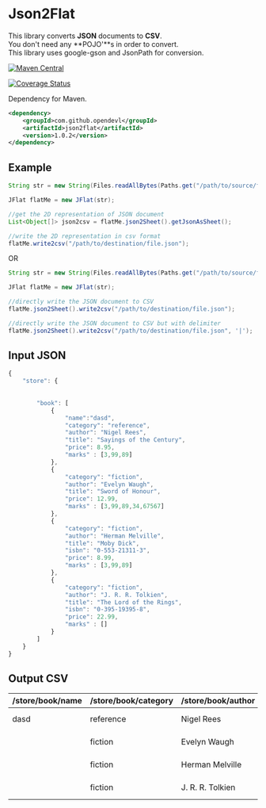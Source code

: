 # Json2Flat
This library converts **JSON** documents to **CSV**.  
You don't need any **POJO'**s in order to convert.  
This library uses google-gson and JsonPath for conversion.  

[![Maven Central](https://maven-badges.herokuapp.com/maven-central/com.github.opendevl/json2flat/badge.svg)](https://maven-badges.herokuapp.com/maven-central/com.github.opendevl/json2flat)

[![Coverage Status](https://coveralls.io/repos/github/opendevl/Json2Flat/badge.svg?branch=master)](https://coveralls.io/github/opendevl/Json2Flat?branch=master)

Dependency for Maven. 
```xml
<dependency>
    <groupId>com.github.opendevl</groupId>
    <artifactId>json2flat</artifactId>
    <version>1.0.2</version>
</dependency>
```

Example
----------
```java
String str = new String(Files.readAllBytes(Paths.get("/path/to/source/file.json")));

JFlat flatMe = new JFlat(str);

//get the 2D representation of JSON document
List<Object[]> json2csv = flatMe.json2Sheet().getJsonAsSheet();

//write the 2D representation in csv format
flatMe.write2csv("/path/to/destination/file.json");
```
OR
```java
String str = new String(Files.readAllBytes(Paths.get("/path/to/source/file.json")));

JFlat flatMe = new JFlat(str);

//directly write the JSON document to CSV
flatMe.json2Sheet().write2csv("/path/to/destination/file.json");

//directly write the JSON document to CSV but with delimiter
flatMe.json2Sheet().write2csv("/path/to/destination/file.json", '|');
```
Input JSON
----------
```javascript
{
    "store": {
	    
	    
		"book": [
		    {
		        "name":"dasd",
		        "category": "reference",
		        "author": "Nigel Rees",
		        "title": "Sayings of the Century",
		        "price": 8.95,
		        "marks" : [3,99,89]
		    },
		    {
		        "category": "fiction",
		        "author": "Evelyn Waugh",
		        "title": "Sword of Honour",
		        "price": 12.99,
		        "marks" : [3,99,89,34,67567]
		    },
		    {
		        "category": "fiction",
		        "author": "Herman Melville",
		        "title": "Moby Dick",
		        "isbn": "0-553-21311-3",
		        "price": 8.99,
		        "marks" : [3,99,89]
		    },
		    {
		        "category": "fiction",
		        "author": "J. R. R. Tolkien",
		        "title": "The Lord of the Rings",
		        "isbn": "0-395-19395-8",
		        "price": 22.99,
		        "marks" : []
		    }
		]
	}
}
```
Output CSV
----------
| /store/book/name | /store/book/category | /store/book/author | /store/book/title      | /store/book/price | /store/book/marks/0 | /store/book/marks/1 | /store/book/marks/2 | /store/book/marks/3 | /store/book/marks/4 | /store/book/isbn |
|------------------|----------------------|--------------------|------------------------|-------------------|---------------------|---------------------|---------------------|---------------------|---------------------|------------------|
| dasd             | reference            | Nigel Rees         | Sayings of the Century | 8.95              | 3                   | 99                  | 89                  |                     |                     |                  |
|                  | fiction              | Evelyn Waugh       | Sword of Honour        | 12.99             | 3                   | 99                  | 89                  | 34                  | 67567               |                  |
|                  | fiction              | Herman Melville    | Moby Dick              | 8.99              | 3                   | 99                  | 89                  |                     |                     | 0-553-21311-3    |
|                  | fiction              | J. R. R. Tolkien   | The Lord of the Rings  | 22.99             |                     |                     |                     |                     |                     | 0-395-19395-8    |
